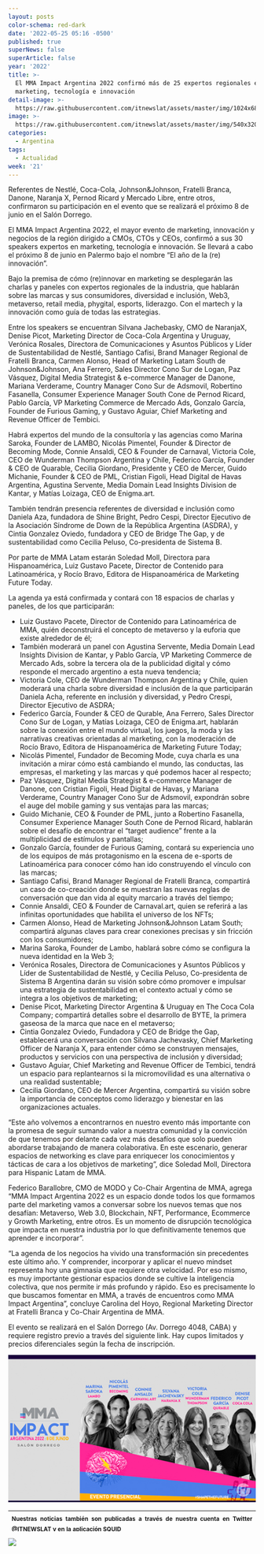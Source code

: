 ```yaml
---
layout: posts
color-schema: red-dark
date: '2022-05-25 05:16 -0500'
published: true
superNews: false
superArticle: false
year: '2022'
title: >-
  El MMA Impact Argentina 2022 confirmó más de 25 expertos regionales en
  marketing, tecnología e innovación
detail-image: >-
  https://raw.githubusercontent.com/itnewslat/assets/master/img/1024x680/MmA-impact-2022-g.jpg
image: >-
  https://raw.githubusercontent.com/itnewslat/assets/master/img/540x320/MmA-impact-2022-p.jpg
categories:
  - Argentina
tags:
  - Actualidad
week: '21'
---
```

Referentes de Nestlé, Coca-Cola, Johnson&Johnson, Fratelli Branca, Danone, Naranja X, Pernod Ricard y Mercado Libre, entre otros, confirmaron su participación en el evento que se realizará el próximo 8 de junio en el Salón Dorrego.
 
El MMA Impact Argentina 2022, el mayor evento de marketing, innovación y negocios de la región dirigido a CMOs, CTOs y CEOs, confirmó a sus 30 speakers expertos en marketing, tecnología e innovación. Se llevará a cabo el próximo 8 de junio en Palermo bajo el nombre “El año de la (re) innovación”.
 
Bajo la premisa de cómo (re)innovar en marketing se desplegarán las charlas y paneles con expertos regionales de la industria, que hablarán sobre las marcas y sus consumidores, diversidad e inclusión, Web3, metaverso, retail media, phygital, esports, liderazgo. Con el martech y la innovación como guía de todas las estrategias.
 
Entre los speakers se encuentran Silvana Jachebasky, CMO de NaranjaX, Denise Picot, Marketing Director de Coca-Cola Argentina y Uruguay, Verónica Rosales, Directora de Comunicaciones y Asuntos Públicos y Líder de Sustentabilidad de Nestlé, Santiago Cafisi, Brand Manager Regional de Fratelli Branca, Carmen Alonso, Head of Marketing Latam South de Johnson&Johnson, Ana Ferrero, Sales Director Cono Sur de Logan, Paz Vásquez, Digital Media Strategist & e-commerce Manager de Danone, Mariana Verderame, Country Manager Cono Sur de Adsmovil,  Robertino Fasanella, Consumer Experience Manager  South Cone de Pernod Ricard, Pablo García, VP Marketing Commerce de Mercado Ads, Gonzalo García, Founder de Furious Gaming, y Gustavo Aguiar, Chief Marketing and Revenue Officer de Tembici.
 
Habrá expertos del mundo de la consultoría y las agencias como Marina Saroka, Founder de LAMBO, Nicolás Pimentel, Founder & Director de Becoming Mode, Connie Ansaldi, CEO & Founder de Carnaval, Victoria Cole, CEO de Wunderman Thompson Argentina y Chile, Federico García, Founder & CEO de Quarable, Cecilia Giordano, Presidente y CEO de Mercer, Guido Michanie, Founder & CEO de PML, Cristian Figoli, Head Digital de Havas Argentina, Agustina Servente, Media Domain Lead Insights Division de Kantar, y Matías Loizaga, CEO de Enigma.art.
 
También tendrán presencia referentes de diversidad e inclusión como Daniela Aza, fundadora de Shine Bright, Pedro Cespi, Director Ejecutivo de la Asociación Síndrome de Down de la República Argentina (ASDRA), y Cintia Gonzalez Oviedo, fundadora y CEO de Bridge The Gap, y de sustentabilidad como Cecilia Peluso, Co-presidenta de Sistema B.
 
Por parte de MMA Latam estarán Soledad Moll, Directora para Hispanoamérica, Luiz Gustavo Pacete, Director de Contenido para Latinoamérica, y Rocío Bravo, Editora de Hispanoamérica de Marketing Future Today.
 
La agenda ya está confirmada y contará con 18 espacios de charlas y paneles, de los que participarán:
- Luiz Gustavo Pacete, Director de Contenido para Latinoamérica de MMA, quién deconstruirá el concepto de metaverso y la euforia que existe alrededor de él;
- También moderará un panel con Agustina Servente, Media Domain Lead Insights Division de Kantar, y Pablo García, VP Marketing Commerce de Mercado Ads, sobre la tercera ola de la publicidad digital y cómo responde el mercado argentino a esta nueva tendencia;
- Victoria Cole, CEO de Wunderman Thompson Argentina y Chile, quien moderará una charla sobre diversidad e inclusión de la que participarán Daniela Acha, referente en inclusión y diversidad, y Pedro Crespi, Director Ejecutivo de ASDRA;
- Federico García, Founder & CEO de Qurable, Ana Ferrero, Sales Director Cono Sur de Logan, y Matías Loizaga, CEO de Enigma.art, hablarán sobre la conexión entre el mundo virtual, los juegos, la moda y las narrativas creativas orientadas al marketing, con la moderación de Rocío Bravo, Editora de Hispanoamérica de Marketing Future Today;
- Nicolás Pimentel, Fundador de Becoming Mode, cuya charla es una invitación a mirar cómo está cambiando el mundo, las conductas, las empresas, el marketing y las marcas y qué podemos hacer al respecto;
- Paz Vásquez, Digital Media Strategist & e-commerce Manager de Danone, con Cristian Figoli, Head Digital de Havas, y Mariana Verderame, Country Manager Cono Sur de Adsmovil, expondrán sobre el auge del mobile gaming y sus ventajas para las marcas;
- Guido Michanie, CEO & Founder de PML, junto a Robertino Fasanella, Consumer Experience Manager South Cone de Pernod Ricard, hablarán sobre el desafío de encontrar el “target audience” frente a la multiplicidad de estímulos y pantallas;
- Gonzalo García, founder de Furious Gaming, contará su experiencia uno de los equipos de más protagonismo en la escena de e-sports de Latinoamérica para conocer cómo han ido construyendo el vínculo con las marcas;
- Santiago Cafisi, Brand Manager Regional de Fratelli Branca, compartirá un caso de co-creación donde se muestran las nuevas reglas de conversación que dan vida al equity marcario a través del tiempo;
- Connie Ansaldi, CEO & Founder de Carnaval.art, quien se referirá a las infinitas oportunidades que habilita el universo de los NFTs;
- Carmen Alonso, Head de Marketing Johnson&Johnson Latam South; compartirá algunas claves para crear conexiones precisas y sin fricción con los consumidores;
- Marina Saroka, Founder de Lambo, hablará sobre cómo se configura la nueva identidad en la Web 3;
- Verónica Rosales, Directora de Comunicaciones y Asuntos Públicos y Líder de Sustentabilidad de Nestlé, y Cecilia Peluso, Co-presidenta de Sistema B Argentina darán su visión sobre cómo promover e impulsar una estrategia de sustentabilidad en el contexto actual y cómo se integra a los objetivos de marketing;
- Denise Picot, Marketing Director Argentina & Uruguay en The Coca Cola Company; compartirá detalles sobre el desarrollo de BYTE, la primera gaseosa de la marca que nace en el metaverso;
- Cintia Gonzalez Oviedo, Fundadora y CEO de Bridge the Gap, establecerá una conversación con Silvana Jachevasky, Chief Marketing Officer de Naranja X, para entender cómo se construyen mensajes, productos y servicios con una perspectiva de inclusión y diversidad;
- Gustavo Aguiar, Chief Marketing and Revenue Officer de Tembici, tendrá un espacio para replantearnos si la micromovilidad es una alternativa o una realidad sustentable;
- Cecilia Giordano, CEO de Mercer Argentina, compartirá su visión sobre la importancia de conceptos como liderazgo y bienestar en las organizaciones actuales.
 
“Este año volvemos a encontrarnos en nuestro evento más importante con la promesa de seguir sumando valor a nuestra comunidad y la convicción de que tenemos por delante cada vez más desafíos que solo pueden abordarse trabajando de manera colaborativa. En este escenario, generar espacios de networking es clave para enriquecer los conocimientos y tácticas de cara a los objetivos de marketing”, dice Soledad Moll, Directora para Hispanic Latam de MMA.

Federico Barallobre, CMO de MODO y Co-Chair Argentina de MMA, agrega “MMA Impact Argentina 2022 es un espacio donde todos los que formamos parte del marketing vamos a conversar sobre los nuevos temas que nos desafían: Metaverso, Web 3.0, Blockchain, NFT, Performance, Ecommerce y Growth Marketing, entre otros. Es un momento de disrupción tecnológica que impacta en nuestra industria por lo que definitivamente tenemos que aprender e incorporar”.
 
“La agenda de los negocios ha vivido una transformación sin precedentes este último año. Y comprender, incorporar y aplicar el nuevo mindset representa hoy una gimnasia que requiere otra velocidad. Por eso mismo, es muy importante gestionar espacios donde se cultive la inteligencia colectiva, que nos permite ir más profundo y rápido. Eso es precisamente lo que buscamos fomentar en MMA, a través de encuentros como MMA Impact Argentina”, concluye Carolina del Hoyo, Regional Marketing Director at Fratelli Branca y Co-Chair Argentina de MMA.

El evento se realizará en el Salón Dorrego (Av. Dorrego 4048, CABA) y requiere registro previo a través del siguiente link. Hay cupos limitados y precios diferenciales según la fecha de inscripción.
 

![](https://raw.githubusercontent.com/itnewslat/assets/master/img/540x320/MmA-impact-2022-p.jpg)

<table style="height: 42px;" width="569">
<tbody>
<tr>
<td style="text-align: justify;"><sub><strong>Nuestras noticias también son publicadas a través de nuestra cuenta en Twitter <a href="https://twitter.com/itnewslat?lang=es">@ITNEWSLAT</a> y en la aplicación <a href="https://squidapp.co/en/">SQUID</a></strong></sub></td>
</tr>
</tbody>
</table>

<img src="https://tracker.metricool.com/c3po.jpg?hash=56f88a41e39ab42c063cc51676587a04"/>
